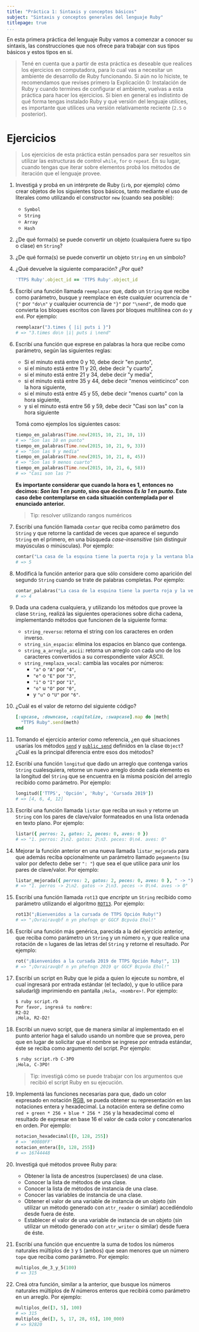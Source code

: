 ```yaml
---
title: "Práctica 1: Sintaxis y conceptos básicos"
subject: "Sintaxis y conceptos generales del lenguaje Ruby"
titlepage: true
...
```


En esta primera práctica del lenguaje Ruby vamos a comenzar a conocer su sintaxis, las
construcciones que nos ofrece para trabajar con sus tipos básicos y estos tipos en sí.

> Tené en cuenta que a partir de esta práctica es deseable que realices los ejercicios en
> computadora, para lo cual vas a necesitar un ambiente de desarrollo de Ruby funcionando.
> Si aún no lo hiciste, te recomendamos que revises primero la Explicación 0: Instalación
> de Ruby y cuando termines de configurar el ambiente, vuelvas a esta práctica para hacer
> los ejercicios.
> Si bien en general es indistinto de qué forma tengas instalado Ruby y qué versión del
> lenguaje utilices, es importante que utilices una versión relativamente reciente (`2.5`
> o posterior).

# Ejercicios

> Los ejercicios de esta práctica están pensados para ser resueltos sin utilizar las
> estructuras de control `while`, `for` o `repeat`. En su lugar, cuando tengas que iterar
> sobre elementos probá los métodos de iteración que el lenguaje provee.

1. Investigá y probá en un intérprete de Ruby (`irb`, por ejemplo) cómo crear objetos de
   los siguientes tipos básicos, tanto mediante el uso de literales como utilizando el
   constructor `new` (cuando sea posible):
   * `Symbol`
   * `String`
   * `Array`
   * `Hash`
2. ¿De qué forma(s) se puede convertir un objeto (cualquiera fuere su tipo o clase) en
   `String`?
3. ¿De qué forma(s) se puede convertir un objeto `String` en un símbolo?
4. ¿Qué devuelve la siguiente comparación? ¿Por qué?

   ```ruby
   'TTPS Ruby'.object_id == 'TTPS Ruby'.object_id
   ```
5. Escribí una función llamada `reemplazar` que, dado un `String` que recibe como
   parámetro, busque y reemplace en éste cualquier ocurrencia de `"{"` por `"do\n"` y
   cualquier ocurrencia de `"}"` por `"\nend"`, de modo que convierta los bloques escritos
   con llaves por bloques multilínea con `do` y `end`. Por ejemplo:

   ```ruby
   reemplazar("3.times { |i| puts i }")
   # => "3.times do\n |i| puts i \nend"
   ```
6. Escribí una función que exprese en palabras la hora que recibe como parámetro, según
   las siguientes reglas:
   * Si el minuto está entre 0 y 10, debe decir "en punto",
   * si el minuto está entre 11 y 20, debe decir "y cuarto",
   * si el minuto está entre 21 y 34, debe decir "y media",
   * si el minuto está entre 35 y 44, debe decir "menos veinticinco" con la hora siguiente,
   * si el minuto está entre 45 y 55, debe decir "menos cuarto" con la hora siguiente,
   * y si el minuto está entre 56 y 59, debe decir "Casi son las" con la hora siguiente

   Tomá como ejemplos los siguientes casos:

   ```ruby
   tiempo_en_palabras(Time.new(2015, 10, 21, 10, 1))
   # => "Son las 10 en punto"
   tiempo_en_palabras(Time.new(2015, 10, 21, 9, 33))
   # => "Son las 9 y media"
   tiempo_en_palabras(Time.new(2015, 10, 21, 8, 45))
   # => "Son las 9 menos cuarto"
   tiempo_en_palabras(Time.new(2015, 10, 21, 6, 58))
   # => "Casi son las 7"
   ```

   **Es importante considerar que cuando la hora es 1, entonces no decimos: _Son
   las 1 en punto_, sino que decimos _Es la 1 en punto_. Este caso debe
   contemplarse en cada situación contemplada por el enunciado anterior.**

   > Tip: resolver utilizando rangos numéricos

7. Escribí una función llamada `contar` que reciba como parámetro dos `String` y que
   retorne la cantidad de veces que aparece el segundo `String` en el primero, en una
   búsqueda _case-insensitive_ (sin distinguir mayúsculas o minúsculas). Por ejemplo:

   ```ruby
   contar("La casa de la esquina tiene la puerta roja y la ventana blanca.", "la")
   # => 5
   ```
8. Modificá la función anterior para que sólo considere como aparición del segundo
   `String` cuando se trate de palabras completas. Por ejemplo:

   ```ruby
   contar_palabras("La casa de la esquina tiene la puerta roja y la ventana blanca.", "la")
   # => 4
   ```
9. Dada una cadena cualquiera, y utilizando los métodos que provee la clase `String`,
   realizá las siguientes operaciones sobre dicha cadena, implementando métodos
   que funcionen de la siguiente forma:
   * `string_reverso`: retorna el string con los caracteres en orden inverso.
   * `string_sin_espacio`: elimina los espacios en blanco que contenga.
   * `string_a_arreglo_ascii`: retorna un arreglo con cada uno de los caracteres
      convertidos a su correspondiente valor ASCII.
   * `string_remplaza_vocal`: cambia las vocales por números:
     * `"a"` o `"A"` por `"4"`,
     * `"e"` o `"E"` por `"3"`,
     * `"i"` o `"I"` por `"1"`,
     * `"o"` u `"O"` por `"0"`,
     * y `"u"` o `"U"` por `"6"`.
10. ¿Cuál es el valor de retorno del siguiente código?

    ```ruby
    [:upcase, :downcase, :capitalize, :swapcase].map do |meth|
      "TTPS Ruby".send(meth)
    end
    ```
11. Tomando el ejercicio anterior como referencia, ¿en qué situaciones usarías los métodos
    [`send`](https://ruby-doc.org/core-2.7.1/Object.html#method-i-send) y
    [`public_send`](https://ruby-doc.org/core-2.7.1/Object.html#method-i-public_send)
    definidos en la clase `Object`? ¿Cuál es la principal diferencia entre esos dos
    métodos?
12. Escribí una función `longitud` que dado un arreglo que contenga
    varios `String` cualesquiera, retorne un nuevo arreglo donde cada elemento es
    la longitud del `String` que se encuentra en la misma posición del arreglo
    recibido como parámetro. Por ejemplo:

    ```ruby
    longitud(['TTPS', 'Opción', 'Ruby', 'Cursada 2019'])
    # => [4, 6, 4, 12]
    ```
13. Escribí una función llamada `listar` que reciba un `Hash` y retorne un `String` con
    los pares de clave/valor formateados en una lista ordenada en texto plano. Por ejemplo:

    ```ruby
    listar({ perros: 2, gatos: 2, peces: 0, aves: 0 })
    # => "1. perros: 2\n2. gatos: 2\n3. peces: 0\n4. aves: 0"
    ```
14. Mejorar la función anterior en una nueva llamada `listar_mejorada` para que
    además reciba opcionalmente un parámetro llamado `pegamento` (su valor por
    defecto debe ser `": "`) que sea el que utilice para unir los pares de
    clave/valor. Por ejemplo:

    ```ruby
    listar_mejorada({ perros: 2, gatos: 2, peces: 0, aves: 0 }, " -> ")
    # => "1. perros -> 2\n2. gatos -> 2\n3. peces -> 0\n4. aves -> 0"
    ```
15. Escribí una función llamada `rot13` que _encripte_ un `String` recibido como parámetro
    utilizando el algoritmo [`ROT13`](https://es.wikipedia.org/wiki/ROT13). Por ejemplo:

    ```ruby
    rot13("¡Bienvenidos a la cursada de TTPS Opción Ruby!")
    # => "¡Ovrairavqbf n yn phefnqn qr GGCF Bcpvóa Ehol!"
    ```
16. Escribí una función más genérica, parecida a la del ejercicio anterior, que reciba
    como parámetro un `String` y un número `n`, y que realice una rotación de `n` lugares
    de las letras del `String` y retorne el resultado. Por ejemplo:

    ```ruby
    rot("¡Bienvenidos a la cursada 2019 de TTPS Opción Ruby!", 13)
    # => "¡Ovrairavqbf n yn phefnqn 2019 qr GGCF Bcpvóa Ehol!"
    ```
17. Escribí un script en Ruby que le pida a quien lo ejecute su nombre, el cual ingresará
    por entrada estándar (el teclado), y que lo utilice para saludarl@ imprimiendo en
    pantalla `¡Hola, <nombre>!`. Por ejemplo:

    ```bash
    $ ruby script.rb
    Por favor, ingresá tu nombre:
    R2-D2
    ¡Hola, R2-D2!
    ```
18. Escribí un nuevo script, que de manera similar al implementado en el punto anterior
    haga el saludo usando un nombre que se provea, pero que en lugar de solicitar que el
    nombre se ingrese por entrada estándar, éste se reciba como argumento del script.
    Por ejemplo:

    ```bash
    $ ruby script.rb C-3PO
    ¡Hola, C-3PO!
    ```

    > Tip: investigá cómo se puede trabajar con los argumentos que recibió el script Ruby
    > en su ejecución.
19. Implementá las funciones necesarias para que, dado un color expresado en notación
    [RGB](https://es.wikipedia.org/wiki/RGB), se pueda obtener su representación en las
    notaciones entera y hexadecimal. La notación entera se define como
    `red + green * 256 + blue * 256 * 256` y la hexadecimal como el resultado de expresar
    en base 16 el valor de cada color y concatenarlos en orden. Por ejemplo:

    ```ruby
    notacion_hexadecimal([0, 128, 255])
    # => '#0080FF'
    notacion_entera([0, 128, 255])
    # => 16744448
    ```
20. Investigá qué métodos provee Ruby para:
    * Obtener la lista de ancestros (superclases) de una clase.
    * Conocer la lista de métodos de una clase.
    * Conocer la lista de métodos de instancia de una clase.
    * Conocer las variables de instancia de una clase.
    * Obtener el valor de una variable de instancia de un objeto (sin utilizar un método
      generado con `attr_reader` o similar) accediéndolo desde fuera de éste.
    * Establecer el valor de una variable de instancia de un objeto (sin utilizar
      un método generado con `attr_writer` o similar) desde fuera de éste.
21. Escribí una función que encuentre la suma de todos los números naturales múltiplos
    de `3` y `5` (ambos) que sean menores que un número `tope` que reciba como parámetro.
    Por ejemplo:

    ```ruby
    multiplos_de_3_y_5(100)
    # => 315
    ```
22. Creá otra función, similar a la anterior, que busque los números naturales múltiplos
    de _N_ números enteros que recibirá como parámetro en un arreglo. Por ejemplo:

    ```ruby
    multiplos_de([3, 5], 100)
    # => 315
    multiplos_de([3, 5, 17, 28, 65], 100_000)
    # => 92820
    ```
